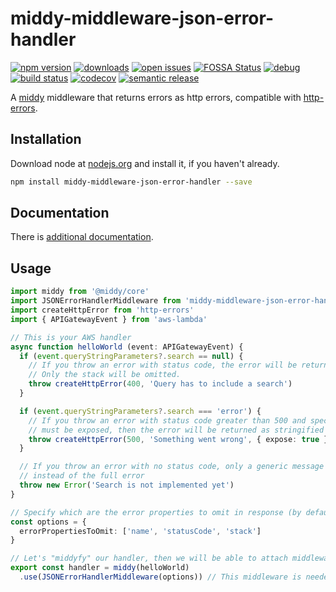 # middy-middleware-json-error-handler

[![npm version](https://badge.fury.io/js/middy-middleware-json-error-handler.svg)](https://npmjs.org/package/middy-middleware-json-error-handler)
[![downloads](https://img.shields.io/npm/dw/middy-middleware-json-error-handler.svg)](https://npmjs.org/package/middy-middleware-json-error-handler)
[![open issues](https://img.shields.io/github/issues-raw/dbartholomae/middy-middleware-json-error-handler.svg)](https://github.com/dbartholomae/middy-middleware-json-error-handler/issues)
[![FOSSA Status](https://app.fossa.io/api/projects/git%2Bgithub.com%2Fdbartholomae%2Fmiddy-middleware-json-error-handler.svg?type=shield)](https://app.fossa.io/projects/git%2Bgithub.com%2Fdbartholomae%2Fmiddy-middleware-json-error-handler?ref=badge_shield)
[![debug](https://img.shields.io/badge/debug-blue.svg)](https://github.com/visionmedia/debug#readme)
[![build status](https://github.com/dbartholomae/middy-middleware-json-error-handler/workflows/Build%20and%20deploy/badge.svg?branch=main)](https://github.com/dbartholomae/middy-middleware-json-error-handler/actions?query=workflow%3A"Build+and+deploy")
[![codecov](https://codecov.io/gh/dbartholomae/middy-middleware-json-error-handler/branch/main/graph/badge.svg)](https://codecov.io/gh/dbartholomae/middy-middleware-json-error-handler)
[![semantic release](https://img.shields.io/badge/%20%20%F0%9F%93%A6%F0%9F%9A%80-semantic--release-e10079.svg)](https://github.com/semantic-release/semantic-release#badge)

A [middy](https://github.com/middyjs/middy) middleware that returns errors as http errors, compatible with [http-errors](https://www.npmjs.com/package/http-errors).

## Installation
Download node at [nodejs.org](http://nodejs.org) and install it, if you haven't already.

```sh
npm install middy-middleware-json-error-handler --save
```

## Documentation

There is [additional documentation](https://dbartholomae.github.com/middy-middleware-json-error-handler).

## Usage

```typescript
import middy from '@middy/core'
import JSONErrorHandlerMiddleware from 'middy-middleware-json-error-handler'
import createHttpError from 'http-errors'
import { APIGatewayEvent } from 'aws-lambda'

// This is your AWS handler
async function helloWorld (event: APIGatewayEvent) {
  if (event.queryStringParameters?.search == null) {
    // If you throw an error with status code, the error will be returned as stringified JSON.
    // Only the stack will be omitted.
    throw createHttpError(400, 'Query has to include a search')
  }

  if (event.queryStringParameters?.search === 'error') {
    // If you throw an error with status code greater than 500 and specify in options that the error
    // must be exposed, then the error will be returned as stringified JSON
    throw createHttpError(500, 'Something went wrong', { expose: true })
  }

  // If you throw an error with no status code, only a generic message will be shown to the user
  // instead of the full error
  throw new Error('Search is not implemented yet')
}

// Specify which are the error properties to omit in response (by default, only the stack is omitted)
const options = {
  errorPropertiesToOmit: ['name', 'statusCode', 'stack']
}

// Let's "middyfy" our handler, then we will be able to attach middlewares to it (options parameter is optional)
export const handler = middy(helloWorld)
  .use(JSONErrorHandlerMiddleware(options)) // This middleware is needed do handle the errors thrown by the handler
```
